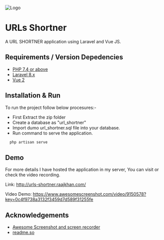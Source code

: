 
![Logo](https://miro.medium.com/max/830/1*Pdw7h5X6vQQNVopIzHBG6A.jpeg)


# URLs Shortner

A URL SHORTNER application using Laravel and Vue JS.



## Requirements / Version Depedencies

- [PHP 7.4 or above](https://www.php.net/releases/8.0/en.php)
- [Laravel 8.x](https://laravel.com/docs/8.x/releases)
- [Vue 2](https://vuejs.org/)


## Installation & Run

To run the project follow below procesures:-

* First Extract the zip folder
* Create a database as "url_shortner"
* Import dumo url_shortner.sql file into your database.
* Run command to serve the application.
```bash
  php artisan serve
```

## Demo
For more details I have hosted the application
in my server,
You can visit or check the video recording.

Link: http://urls-shortner.raajkhan.com/

Video Demo: https://www.awesomescreenshot.com/video/9150578?key=0c4f9738a3132f3459d7d589f31255fe

## Acknowledgements

- [Awesome Screenshot and screen recorder](https://www.awesomescreenshot.com/)
- [readme.so](https://readme.so/editor)



